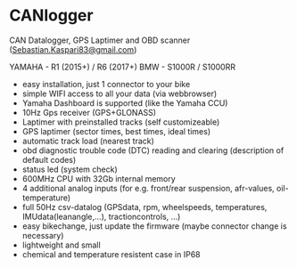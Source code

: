 # CANlogger
CAN Datalogger, GPS Laptimer and OBD scanner (Sebastian.Kaspari83@gmail.com)

YAMAHA - R1 (2015+) / R6 (2017+)
BMW - S1000R / S1000RR


- easy installation, just 1 connector to your bike
- simple WIFI access to all your data (via webbrowser)
- Yamaha Dashboard is supported (like the Yamaha CCU)
- 10Hz Gps receiver (GPS+GLONASS)
- Laptimer with preinstalled tracks (self customizeable)
- GPS laptimer (sector times, best times, ideal times)
- automatic track load (nearest track)
- obd diagnostic trouble code (DTC) reading and clearing (description of default codes)
- status led (system check)
- 600MHz CPU with 32Gb internal memory
- 4 additional analog inputs (for e.g. front/rear suspension, afr-values, oil-temperature)
- full 50Hz csv-datalog (GPSdata, rpm, wheelspeeds, temperatures, IMUdata(leanangle,...), tractioncontrols, ...)
- easy bikechange, just update the firmware (maybe connector change is necessary)
- lightweight and small
- chemical and temperature resistent case in IP68

